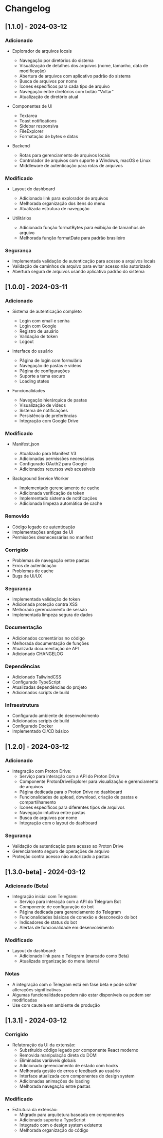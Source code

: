 # Changelog

## [1.1.0] - 2024-03-12

### Adicionado
- Explorador de arquivos locais
  - Navegação por diretórios do sistema
  - Visualização de detalhes dos arquivos (nome, tamanho, data de modificação)
  - Abertura de arquivos com aplicativo padrão do sistema
  - Busca de arquivos por nome
  - Ícones específicos para cada tipo de arquivo
  - Navegação entre diretórios com botão "Voltar"
  - Atualização de diretório atual

- Componentes de UI
  - Textarea
  - Toast notifications
  - Sidebar responsiva
  - FileExplorer
  - Formatação de bytes e datas

- Backend
  - Rotas para gerenciamento de arquivos locais
  - Controlador de arquivos com suporte a Windows, macOS e Linux
  - Middleware de autenticação para rotas de arquivos

### Modificado
- Layout do dashboard
  - Adicionado link para explorador de arquivos
  - Melhorada organização dos itens do menu
  - Atualizada estrutura de navegação

- Utilitários
  - Adicionada função formatBytes para exibição de tamanhos de arquivo
  - Melhorada função formatDate para padrão brasileiro

### Segurança
- Implementada validação de autenticação para acesso a arquivos locais
- Validação de caminhos de arquivo para evitar acesso não autorizado
- Abertura segura de arquivos usando aplicativo padrão do sistema

## [1.0.0] - 2024-03-11

### Adicionado
- Sistema de autenticação completo
  - Login com email e senha
  - Login com Google
  - Registro de usuário
  - Validação de token
  - Logout

- Interface do usuário
  - Página de login com formulário
  - Navegação de pastas e vídeos
  - Página de configurações
  - Suporte a tema escuro
  - Loading states

- Funcionalidades
  - Navegação hierárquica de pastas
  - Visualização de vídeos
  - Sistema de notificações
  - Persistência de preferências
  - Integração com Google Drive

### Modificado
- Manifest.json
  - Atualizado para Manifest V3
  - Adicionadas permissões necessárias
  - Configurado OAuth2 para Google
  - Adicionados recursos web acessíveis

- Background Service Worker
  - Implementado gerenciamento de cache
  - Adicionada verificação de token
  - Implementado sistema de notificações
  - Adicionada limpeza automática de cache

### Removido
- Código legado de autenticação
- Implementações antigas de UI
- Permissões desnecessárias no manifest

### Corrigido
- Problemas de navegação entre pastas
- Erros de autenticação
- Problemas de cache
- Bugs de UI/UX

### Segurança
- Implementada validação de token
- Adicionada proteção contra XSS
- Melhorado gerenciamento de sessão
- Implementada limpeza segura de dados

### Documentação
- Adicionados comentários no código
- Melhorada documentação de funções
- Atualizada documentação de API
- Adicionado CHANGELOG

### Dependências
- Adicionado TailwindCSS
- Configurado TypeScript
- Atualizadas dependências do projeto
- Adicionados scripts de build

### Infraestrutura
- Configurado ambiente de desenvolvimento
- Adicionados scripts de build
- Configurado Docker
- Implementado CI/CD básico

## [1.2.0] - 2024-03-12

### Adicionado
- Integração com Proton Drive:
  - Serviço para interação com a API do Proton Drive
  - Componente ProtonDriveExplorer para visualização e gerenciamento de arquivos
  - Página dedicada para o Proton Drive no dashboard
  - Funcionalidades de upload, download, criação de pastas e compartilhamento
  - Ícones específicos para diferentes tipos de arquivos
  - Navegação intuitiva entre pastas
  - Busca de arquivos por nome
  - Integração com o layout do dashboard

### Segurança
- Validação de autenticação para acesso ao Proton Drive
- Gerenciamento seguro de operações de arquivo
- Proteção contra acesso não autorizado a pastas

## [1.3.0-beta] - 2024-03-12

### Adicionado (Beta)
- Integração inicial com Telegram:
  - Serviço para interação com a API do Telegram Bot
  - Componente de configuração do bot
  - Página dedicada para gerenciamento do Telegram
  - Funcionalidades básicas de conexão e desconexão do bot
  - Indicadores de status do bot
  - Alertas de funcionalidade em desenvolvimento

### Modificado
- Layout do dashboard:
  - Adicionado link para o Telegram (marcado como Beta)
  - Atualizada organização do menu lateral

### Notas
- A integração com o Telegram está em fase beta e pode sofrer alterações significativas
- Algumas funcionalidades podem não estar disponíveis ou podem ser modificadas
- Use com cautela em ambiente de produção

## [1.3.1] - 2024-03-12

### Corrigido
- Refatoração da UI da extensão:
  - Substituído código legado por componente React moderno
  - Removida manipulação direta do DOM
  - Eliminadas variáveis globais
  - Adicionado gerenciamento de estado com hooks
  - Melhorada gestão de erros e feedback ao usuário
  - Interface atualizada com componentes do design system
  - Adicionadas animações de loading
  - Melhorada navegação entre pastas

### Modificado
- Estrutura da extensão:
  - Migrado para arquitetura baseada em componentes
  - Adicionado suporte a TypeScript
  - Integrado com o design system existente
  - Melhorada organização do código
